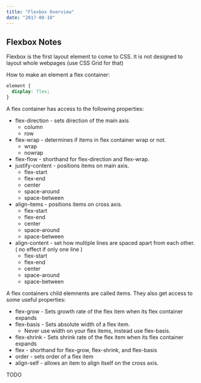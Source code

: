 ```yaml
---
title: "Flexbox Overview"
date: "2017-08-10"
---
```


## Flexbox Notes

Flexbox is the first layout element to come to CSS. It is not designed to layout whole webpages (use CSS Grid for that)

How to make an element a flex container:

```css
element {
  display: flex;
}
```

A flex container has access to the following properties:

* flex-direction - sets direction of the main axis
  * column
  * row
* flex-wrap - determines if items in flex container wrap or not.
  * wrap
  * nowrap
* flex-flow - shorthand for flex-direction and flex-wrap.
* justify-content - positions items on main axis.
  * flex-start
  * flex-end
  * center
  * space-around
  * space-between
* align-items - positions items on cross axis.
  * flex-start
  * flex-end
  * center
  * space-around
  * space-between
* align-content - set how multiple lines are spaced apart from each other. ( no effect if only one line )
  * flex-start
  * flex-end
  * center
  * space-around
  * space-between

A flex containers child elemnents are called items. They also get access to some useful properties:

* flex-grow - Sets growth rate of the flex item when its flex container expands
* flex-basis - Sets absolute width of a flex item.
  * Never use width on your flex items, instead use flex-basis.
* flex-shrink -  Sets shrink rate of the flex item when its flex container expands
* flex - shorthand for flex-grow, flex-shrink, and flex-basis
* order - sets order of a flex item
* align-self - allows an item to align itself on the cross axis.

TODO
